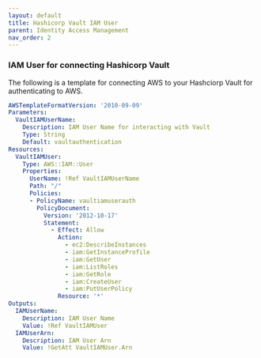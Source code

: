 ```yaml
---
layout: default
title: Hashicorp Vault IAM User
parent: Identity Access Management
nav_order: 2
---
```


### IAM User for connecting Hashicorp Vault

The following is a template for connecting AWS to your Hashciorp Vault for authenticating to AWS.


```yaml
AWSTemplateFormatVersion: '2010-09-09'
Parameters:
  VaultIAMUserName:
    Description: IAM User Name for interacting with Vault
    Type: String
    Default: vaultauthentication
Resources:
  VaultIAMUser:
    Type: AWS::IAM::User
    Properties:
      UserName: !Ref VaultIAMUserName
      Path: "/"
      Policies:
      - PolicyName: vaultiamuserauth
        PolicyDocument:
          Version: '2012-10-17'
          Statement:
            - Effect: Allow
              Action:
                - ec2:DescribeInstances
                - iam:GetInstanceProfile
                - iam:GetUser
                - iam:ListRoles
                - iam:GetRole
                - iam:CreateUser
                - iam:PutUserPolicy
              Resource: '*'
Outputs:
  IAMUserName:
    Description: IAM User Name
    Value: !Ref VaultIAMUser
  IAMUserArn:
    Description: IAM User Arn
    Value: !GetAtt VaultIAMUser.Arn   
```    
